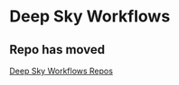 # Deep Sky Workflows

## Repo has moved

[Deep Sky Workflows Repos](https://github.com/DeepSkyWorkflows)
